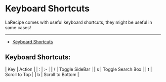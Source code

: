 # Keyboard Shortcuts

LaRecipe comes with useful keyboard shortcuts, they might be useful in some cases!

---

- [Keyboard Shortcuts](#keyboard-shortcuts)

<a name="keyboard-shortcuts"></a>
## Keyboard Shortcuts:

| Key | Action   |
| : |   :-   |
| / | Toggle SideBar |
| s | Toggle Search Box   |
| t | Scroll to Top  |
| b | Scroll to Bottom  |

<larecipe-feedback></larecipe-feedback>